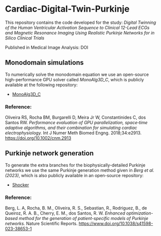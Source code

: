 # Cardiac-Digital-Twin-Purkinje
This repository contains the code developed for the study:
_Digital Twinning of the Human Ventricular Activation Sequence to Clinical 12-Lead ECGs and Magnetic Resonance Imaging Using Realistic Purkinje Networks for in Silico Clinical Trials_


Published in Medical Image Analysis: DOI

## Monodomain simulations

To numerically solve the monodomain equation we use an open-source high-performance GPU solver called <em>MonoAlg3D_C</em>, which is publicly available at the following repository: 

- [MonoAlg3D_C](https://github.com/rsachetto/MonoAlg3D_C)

### Reference:

Oliveira RS, Rocha BM, Burgarelli D, Meira Jr W, Constantinides C, dos Santos RW. <em>Performance evaluation of GPU parallelization, space‐time adaptive algorithms, and their combination for simulating cardiac electrophysiology.</em> Int J Numer Meth Biomed Engng. 2018;34:e2913. https://doi.org/10.1002/cnm.2913

## Purkinje network generation

To generate the extra branches for the biophysically-detailed Purkinje networks we use the same Purkinje generation method given in <em>Berg et al. (2023)</em>, which is also publicly available in an open-source repository:

- [Shocker](https://github.com/bergolho/Shocker)

### Reference:

Berg, L. A, Rocha, B. M., Oliveira, R. S., Sebastian, R., Rodriguez, B., de Queiroz, R. A. B., Cherry, E. M., dos Santos, R. W. <em>Enhanced optimization-based method for the generation of patient-specific models of Purkinje networks.</em> Nature Scientific Reports. https://www.doi.org/10.1038/s41598-023-38653-1
